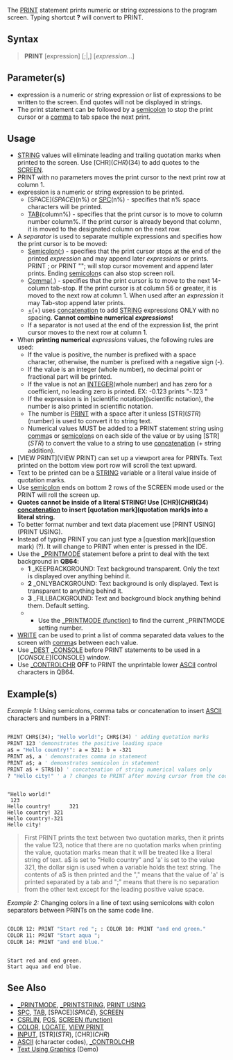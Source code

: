 The [PRINT](PRINT) statement prints numeric or string expressions to the program screen. Typing shortcut **?**  will convert to PRINT.

## Syntax

> **PRINT** [expression] [;|,] [*expression*...]

## Parameter(s)

* expression is a numeric or string expression or list of expressions to be written to the screen. End quotes will not be displayed in strings.
* The print statement can be followed by a [semicolon](semicolon) to stop the print cursor or a [comma](comma) to tab space the next print.

## Usage

* [STRING](STRING) values will eliminate leading and trailing quotation marks when printed to the screen. Use [CHR$](CHR$)(34) to add quotes to the [SCREEN](SCREEN).
* PRINT with no parameters moves the print cursor to the next print row at column 1.
* expression is a numeric or string expression to be printed.
  - [SPACE$](SPACE$)(n%) or [SPC](SPC)(n%) - specifies that n% space characters will be printed.
  - [TAB](TAB)(column%) - specifies that the print cursor is to move to column number column%. If the print cursor is already beyond that column, it is moved to the designated column on the next row.
* A *separator* is used to separate multiple expressions and specifies how the print cursor is to be moved:
  - [Semicolon](Semicolon)(;) - specifies that the print cursor stops at the end of the printed *expression* and may append later *expressions* or prints. PRINT ; or PRINT ""; will stop cursor movement and append later prints. Ending [semicolon](semicolon)s can also stop screen roll.
  - [Comma](Comma)(,) - specifies that the print cursor is to move to the next 14-column tab-stop. If the print cursor is at column 56 or greater, it is moved to the next row at column 1. When used after an *expression* it may Tab-stop append later prints.
  - [+](+)(+) uses [concatenation](concatenation) to add [STRING](STRING) expressions ONLY with no spacing. **Cannot combine  numerical *expression*s!**
  - If a separator is not used at the end of the expression list, the print cursor moves to the next row at column 1.
* When **printing numerical** *expressions* values, the following rules are used:
  - If the value is positive, the number is prefixed with a space character, otherwise, the number is prefixed with a negative sign (-).
  - If the value is an integer (whole number), no decimal point or fractional part will be printed.
  - If the value is not an [INTEGER](INTEGER)(whole number) and has zero for a coefficient, no leading zero is printed. EX: -0.123 prints "-.123 "
  - If the expression is in [scientific notation](scientific notation), the number is also printed in scientific notation.
  - The number is [PRINT](PRINT) with a space after it unless [STR$](STR$)(number) is used to convert it to string text.
  - Numerical values MUST be added to a PRINT statement string using [comma](comma)s or [semicolon](semicolon)s on each side of the value or by using [STR$](STR$) to convert the value to a string to use [concatenation](concatenation) (+ string addition).
* [VIEW PRINT](VIEW PRINT) can set up a viewport area for PRINTs. Text printed on the bottom view port row will scroll the text upward. 
* Text to be printed can be a [STRING](STRING) variable or a literal value inside of quotation marks. 
* Use [semicolon](semicolon) ends on bottom 2 rows of the SCREEN mode used or the PRINT will roll the screen up. 
* **Quotes cannot be inside of a literal STRING! Use [CHR$](CHR$)(34) [concatenation](concatenation) to insert [quotation mark](quotation mark)s into a literal string.** 
* To better format number and text data placement use [PRINT USING](PRINT USING).
* Instead of typing PRINT you can just type a [question mark](question mark) (?). It will change to PRINT when enter is pressed in the IDE.
* Use the [_PRINTMODE](_PRINTMODE) statement before a print to deal with the text background in **QB64**:
  - **1** _KEEPBACKGROUND: Text background transparent. Only the text is displayed over anything behind it.
  - **2** _ONLYBACKGROUND: Text background is only displayed. Text is transparent to anything behind it.
  - **3** _FILLBACKGROUND: Text and background block anything behind them. Default setting.
  - * Use the [_PRINTMODE (function)](_PRINTMODE (function)) to find the current _PRINTMODE setting number.
* [WRITE](WRITE) can be used to print a list of comma separated data values to the screen with [comma](comma)s between each value.
* Use [_DEST](_DEST) [_CONSOLE](_CONSOLE) before PRINT statements to be used in a [$CONSOLE]($CONSOLE) window.
* Use [_CONTROLCHR](_CONTROLCHR) **OFF** to PRINT the unprintable lower [ASCII](ASCII) control characters in QB64. 

## Example(s)

*Example 1:* Using semicolons, comma tabs or concatenation to insert [ASCII](ASCII) characters and numbers in a PRINT:

```vb

PRINT CHR$(34); "Hello world!"; CHR$(34) ' adding quotation marks
PRINT 123 'demonstrates the positive leading space
a$ = "Hello country!": a = 321: b = -321
PRINT a$, a ' demonstrates comma in statement
PRINT a$; a ' demonstrates semicolon in statement
PRINT a$ + STR$(b) ' concatenation of string numerical values only
? "Hello city!" ' a ? changes to PRINT after moving cursor from the code line in IDE

```

```text

"Hello world!"
 123
Hello country!      321
Hello country! 321
Hello country!-321
Hello city!

```

> First PRINT prints the text between two quotation marks, then it prints the value 123, notice that there are no quotation marks when printing the value, quotation marks mean that it will be treated like a literal string of text. a$ is set to "Hello country" and 'a' is set to the value 321, the dollar sign is used when a variable holds the text string. The contents of a$ is then printed and the "," means that the value of 'a' is printed separated by a tab and ";" means that there is no separation from the other text except for the leading positive value space.

*Example 2:* Changing colors in a line of text using semicolons with colon separators between PRINTs on the same code line.

```vb

COLOR 12: PRINT "Start red "; : COLOR 10: PRINT "and end green."
COLOR 11: PRINT "Start aqua ";
COLOR 14: PRINT "and end blue."

```

```text

Start red and end green.
Start aqua and end blue. 

```

## See Also

* [_PRINTMODE](_PRINTMODE), [_PRINTSTRING](_PRINTSTRING), [PRINT USING](PRINT-USING)
* [SPC](SPC), [TAB](TAB), [SPACE$](SPACE$), [SCREEN](SCREEN)
* [CSRLIN](CSRLIN), [POS](POS), [SCREEN (function)](SCREEN (function))
* [COLOR](COLOR), [LOCATE](LOCATE), [VIEW PRINT](VIEW-PRINT)
* [INPUT](INPUT), [STR$](STR$), [CHR$](CHR$)
* [ASCII](ASCII) (character codes), [_CONTROLCHR](_CONTROLCHR)
* [Text Using Graphics](Text-Using-Graphics) (Demo)
